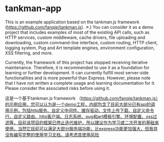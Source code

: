 # tankman-app
This is an example application based on the tankman.js framework (https://github.com/fanqie/tankman.js). ↗.) You can consider it as a demo project that includes examples of most of the existing API calls, such as HTTP services, custom middleware, cache drivers, file uploading and downloading, custom command-line interface, custom routing, HTTP client, logging system, Pug and Art template engines, environment configuration, XSS filtering, and more.

Currently, the framework of this project has stopped receiving iterative maintenance. Therefore, it is recommended to use it as a foundation for learning or further development. It can currently fulfill most server-side functionalities and is more powerful than Express. However, please note that I have not written a complete usage and learning documentation for it. Please consider the associated risks before using it.

这是一个基于tankman.js framework （https://github.com/fanqie/tankman.js）的示例应用，您可以认为是一个demo工程，内部包含了目前大部分已有api的调用示例，包括http服务、自定义中间件、缓存驱动、文件上传下载、自定义命令行、自定义路由、http客户端、日志系统、pug和art模板引擎、环境配置、xss过滤等，目前该项目的框架已停止迭代维护，所以建议作为学习或二次开发的基础来使用，当然它目前可以满足大部分服务端功能，比express功能更加强大，但我并没有编写完整的使用学习文档，请考虑其使用风险
